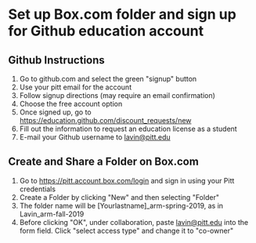 # Set up Box.com folder and sign up for Github education account

## Github Instructions

1.	Go to github.com and select the green "signup" button
2.	Use your pitt email for the account
3.	Follow signup directions (may require an email confirmation)
4.	Choose the free account option
5.	Once signed up, go to https://education.github.com/discount_requests/new
6.	Fill out the information to request an education license as a student
7.	E-mail your Github username to lavin@pitt.edu 

## Create and Share a Folder on Box.com

1.	Go to https://pitt.account.box.com/login and sign in using your Pitt credentials
2.	Create a Folder by clicking "New" and then selecting "Folder"
3.	The folder name will be [Yourlastname]_arm-spring-2019, as in Lavin_arm-fall-2019
4.	Before clicking "OK", under collaboration, paste lavin@pitt.edu into the form field. Click "select access type" and change it to "co-owner"